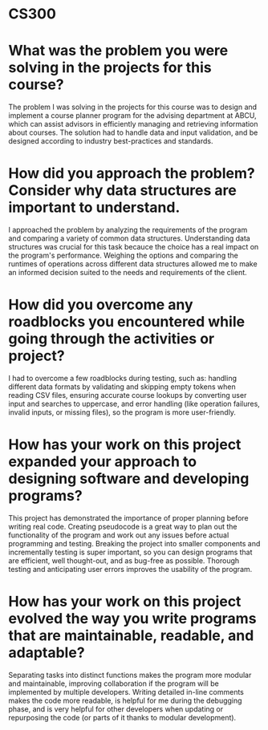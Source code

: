 # CS300

# What was the problem you were solving in the projects for this course?

The problem I was solving in the projects for this course was to design and implement a course planner program for the advising department at ABCU, which can assist advisors in efficiently managing and retrieving information about courses. The solution had to handle data and input validation, and be designed according to industry best-practices and standards.

# How did you approach the problem? Consider why data structures are important to understand.

I approached the problem by analyzing the requirements of the program and comparing a variety of common data structures. Understanding data structures was crucial for this task becauce the choice has a real impact on the program's performance. Weighing the options and comparing the runtimes of operations across different data structures allowed me to make an informed decision suited to the needs and requirements of the client.

# How did you overcome any roadblocks you encountered while going through the activities or project?

I had to overcome a few roadblocks during testing, such as: handling different data formats by validating and skipping empty tokens when reading CSV files, ensuring accurate course lookups by converting user input and searches to uppercase, and error handling (like operation failures, invalid inputs, or missing files), so the program is more user-friendly.

# How has your work on this project expanded your approach to designing software and developing programs?

This project has demonstrated the importance of proper planning before writing real code. Creating pseudocode is a great way to plan out the functionality of the program and work out any issues before actual programming and testing. Breaking the project into smaller components and incrementally testing is super important, so you can design programs that are efficient, well thought-out, and as bug-free as possible. Thorough testing and anticipating user errors improves the usability of the program.

# How has your work on this project evolved the way you write programs that are maintainable, readable, and adaptable?

Separating tasks into distinct functions makes the program more modular and maintainable, improving collaboration if the program will be implemented by multiple developers. Writing detailed in-line comments makes the code more readable, is helpful for me during the debugging phase, and is very helpful for other developers when updating or repurposing the code (or parts of it thanks to modular development).
